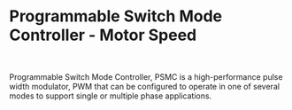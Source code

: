# Programmable Switch Mode Controller - Motor Speed

<br/>

Programmable Switch Mode Controller, PSMC is a high-performance pulse width modulator, PWM that can be configured to operate in one of several modes to support single or multiple phase applications.
<br/>
